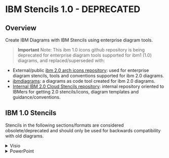 # IBM Stencils 1.0 - DEPRECATED

## Overview

Create IBM Diagrams with IBM Stencils using enterprise diagram tools.

> **Important**
>Note: This ibm 1.0 icons github repository is being deprecated for enterprise diagram tools supported for ibm1 (1.0) diagrams, and replaced/superseded with: 

- External/public [ibm 2.0 arch icons repository](https://github.com/IBM-Cloud/architecture-icons): used for enterprise diagram stencils, tools and conventions supported for ibm 2.0 diagrams. 
- [ibmdiagrams](https://github.com/ibm/ibmdiagrams): a diagrams as code tool created for ibm 2.0 diagrams.
- [Internal IBM 2.0 Cloud Stencils repository](https://github.ibm.com/ibmcloud/ibm-cloud-stencils): internal repository oriented to IBMers for getting 2.0 stencils/icons, diagram templates and guidance/conventions.

## IBM 1.0 Stencils


Stencils in the following sections/formats are considered obsolete/deprecated and should only be used for backwards compatibility with old diagrams.

<details><summary>Visio</summary>
<p>

1. Groups (boxes) are implemented as Visio containers.

2. Group tags are currently separate and can optionally be placed on upper left corner.
</details>

<details><summary>PowerPoint</summary>
</details>

</p>
</details>